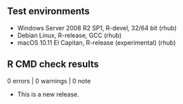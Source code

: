 ## Test environments
* Windows Server 2008 R2 SP1, R-devel, 32/64 bit (rhub)
* Debian Linux, R-release, GCC (rhub)
* macOS 10.11 El Capitan, R-release (experimental) (rhub)

## R CMD check results

0 errors | 0 warnings | 0 note

* This is a new release.
